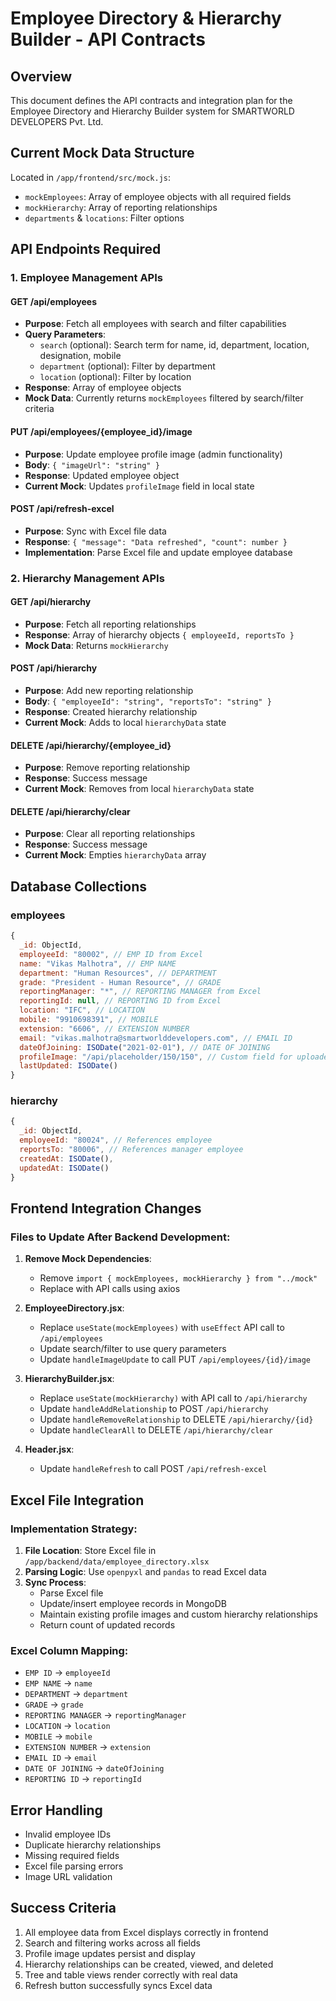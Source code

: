 # Employee Directory & Hierarchy Builder - API Contracts

## Overview
This document defines the API contracts and integration plan for the Employee Directory and Hierarchy Builder system for SMARTWORLD DEVELOPERS Pvt. Ltd.

## Current Mock Data Structure
Located in `/app/frontend/src/mock.js`:
- `mockEmployees`: Array of employee objects with all required fields
- `mockHierarchy`: Array of reporting relationships  
- `departments` & `locations`: Filter options

## API Endpoints Required

### 1. Employee Management APIs

#### GET /api/employees
- **Purpose**: Fetch all employees with search and filter capabilities
- **Query Parameters**:
  - `search` (optional): Search term for name, id, department, location, designation, mobile
  - `department` (optional): Filter by department
  - `location` (optional): Filter by location
- **Response**: Array of employee objects
- **Mock Data**: Currently returns `mockEmployees` filtered by search/filter criteria

#### PUT /api/employees/{employee_id}/image
- **Purpose**: Update employee profile image (admin functionality)
- **Body**: `{ "imageUrl": "string" }`
- **Response**: Updated employee object
- **Current Mock**: Updates `profileImage` field in local state

#### POST /api/refresh-excel
- **Purpose**: Sync with Excel file data
- **Response**: `{ "message": "Data refreshed", "count": number }`
- **Implementation**: Parse Excel file and update employee database

### 2. Hierarchy Management APIs

#### GET /api/hierarchy
- **Purpose**: Fetch all reporting relationships
- **Response**: Array of hierarchy objects `{ employeeId, reportsTo }`
- **Mock Data**: Returns `mockHierarchy`

#### POST /api/hierarchy
- **Purpose**: Add new reporting relationship
- **Body**: `{ "employeeId": "string", "reportsTo": "string" }`
- **Response**: Created hierarchy relationship
- **Current Mock**: Adds to local `hierarchyData` state

#### DELETE /api/hierarchy/{employee_id}
- **Purpose**: Remove reporting relationship
- **Response**: Success message
- **Current Mock**: Removes from local `hierarchyData` state

#### DELETE /api/hierarchy/clear
- **Purpose**: Clear all reporting relationships
- **Response**: Success message
- **Current Mock**: Empties `hierarchyData` array

## Database Collections

### employees
```javascript
{
  _id: ObjectId,
  employeeId: "80002", // EMP ID from Excel
  name: "Vikas Malhotra", // EMP NAME
  department: "Human Resources", // DEPARTMENT
  grade: "President - Human Resource", // GRADE
  reportingManager: "*", // REPORTING MANAGER from Excel
  reportingId: null, // REPORTING ID from Excel
  location: "IFC", // LOCATION
  mobile: "9910698391", // MOBILE
  extension: "6606", // EXTENSION NUMBER
  email: "vikas.malhotra@smartworlddevelopers.com", // EMAIL ID
  dateOfJoining: ISODate("2021-02-01"), // DATE OF JOINING
  profileImage: "/api/placeholder/150/150", // Custom field for uploaded images
  lastUpdated: ISODate()
}
```

### hierarchy
```javascript
{
  _id: ObjectId,
  employeeId: "80024", // References employee
  reportsTo: "80006", // References manager employee
  createdAt: ISODate(),
  updatedAt: ISODate()
}
```

## Frontend Integration Changes

### Files to Update After Backend Development:

1. **Remove Mock Dependencies**:
   - Remove `import { mockEmployees, mockHierarchy } from "../mock"`
   - Replace with API calls using axios

2. **EmployeeDirectory.jsx**:
   - Replace `useState(mockEmployees)` with `useEffect` API call to `/api/employees`
   - Update search/filter to use query parameters
   - Update `handleImageUpdate` to call PUT `/api/employees/{id}/image`

3. **HierarchyBuilder.jsx**:
   - Replace `useState(mockHierarchy)` with API call to `/api/hierarchy`
   - Update `handleAddRelationship` to POST `/api/hierarchy`
   - Update `handleRemoveRelationship` to DELETE `/api/hierarchy/{id}`
   - Update `handleClearAll` to DELETE `/api/hierarchy/clear`

4. **Header.jsx**:
   - Update `handleRefresh` to call POST `/api/refresh-excel`

## Excel File Integration

### Implementation Strategy:
1. **File Location**: Store Excel file in `/app/backend/data/employee_directory.xlsx`
2. **Parsing Logic**: Use `openpyxl` and `pandas` to read Excel data
3. **Sync Process**: 
   - Parse Excel file
   - Update/insert employee records in MongoDB
   - Maintain existing profile images and custom hierarchy relationships
   - Return count of updated records

### Excel Column Mapping:
- `EMP ID` → `employeeId`
- `EMP NAME` → `name`
- `DEPARTMENT` → `department`
- `GRADE` → `grade`
- `REPORTING MANAGER` → `reportingManager`
- `LOCATION` → `location`
- `MOBILE` → `mobile`
- `EXTENSION NUMBER` → `extension`
- `EMAIL ID` → `email`
- `DATE OF JOINING` → `dateOfJoining`
- `REPORTING ID` → `reportingId`

## Error Handling
- Invalid employee IDs
- Duplicate hierarchy relationships
- Missing required fields
- Excel file parsing errors
- Image URL validation

## Success Criteria
1. All employee data from Excel displays correctly in frontend
2. Search and filtering works across all fields
3. Profile image updates persist and display
4. Hierarchy relationships can be created, viewed, and deleted
5. Tree and table views render correctly with real data
6. Refresh button successfully syncs Excel data